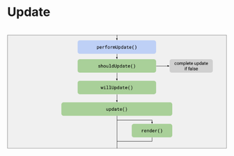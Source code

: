 # Update

<br>

<div class="scheme">
  <img class="scheme" src="/assets/images/update/update.jpg">
</div>

<style>
  .scheme {
    display: flex;
    flex-direction: column;
    align-items: center;
    gap: 12px;
  }
</style>
